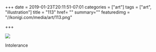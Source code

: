 +++
date = 2019-01-23T20:11:51-07:01
categories = ["art"]
tags = ["art", "illustration"]
title = "113"
href= ""
summary=""
featuredimg = "//konigi.com/media/art/113.png"

+++

<img src="//konigi.com/media/art/113.png" />

Intolerance
